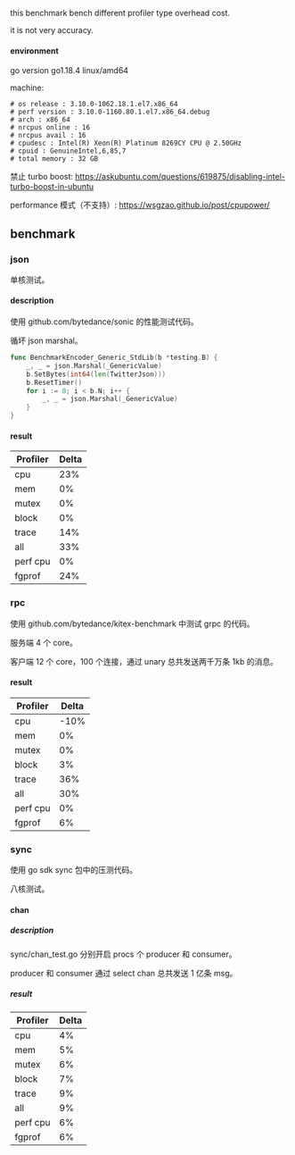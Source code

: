 this benchmark bench different profiler type overhead cost.

it is not very accuracy.
#### environment
go version go1.18.4 linux/amd64

machine:
```shell
# os release : 3.10.0-1062.18.1.el7.x86_64
# perf version : 3.10.0-1160.80.1.el7.x86_64.debug
# arch : x86_64
# nrcpus online : 16
# nrcpus avail : 16
# cpudesc : Intel(R) Xeon(R) Platinum 8269CY CPU @ 2.50GHz
# cpuid : GenuineIntel,6,85,7
# total memory : 32 GB
```

禁止 turbo boost:
https://askubuntu.com/questions/619875/disabling-intel-turbo-boost-in-ubuntu

performance 模式（不支持）:
https://wsgzao.github.io/post/cpupower/
## benchmark
### json
单核测试。
#### description
使用 github.com/bytedance/sonic 的性能测试代码。

循坏 json marshal。
```go
func BenchmarkEncoder_Generic_StdLib(b *testing.B) {
	_, _ = json.Marshal(_GenericValue)
	b.SetBytes(int64(len(TwitterJson)))
	b.ResetTimer()
	for i := 0; i < b.N; i++ {
		_, _ = json.Marshal(_GenericValue)
	}
}
```
#### result
| Profiler          | Delta |
|-------------------|-------|
| cpu               | 23%   |
| mem               | 0%    |
| mutex             | 0%    |
| block             | 0%    |
| trace             | 14%   |
| all               | 33%   |
| perf cpu          | 0%    |
| fgprof            | 24%   |

### rpc
使用 github.com/bytedance/kitex-benchmark 中测试 grpc 的代码。

服务端 4 个 core。

客户端 12 个 core，100 个连接，通过 unary 总共发送两千万条 1kb 的消息。

#### result
| Profiler         | Delta |
|------------------|-------|
| cpu              | -10%  |
| mem              | 0%    |
| mutex            | 0%    |
| block            | 3%    |
| trace            | 36%   |
| all              | 30%   |
| perf cpu         | 0%    |
| fgprof           | 6%    |

### sync
使用 go sdk sync 包中的压测代码。

八核测试。
#### chan
##### description
sync/chan_test.go
分别开启 procs 个 producer 和 consumer。

producer 和 consumer 通过 select chan 总共发送 1 亿条 msg。
##### result
| Profiler         | Delta |
|------------------|-------|
| cpu              | 4%    |
| mem              | 5%    |
| mutex            | 6%    |
| block            | 7%    |
| trace            | 9%    |
| all              | 9%    |
| perf cpu         | 6%    |
| fgprof           | 6%    |
